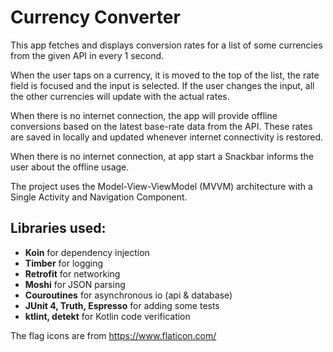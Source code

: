 # Currency Converter

This app fetches and displays conversion rates for a list of some currencies from the given API in every 1 second.

When the user taps on a currency, it is moved to the top of the list, the rate field is focused and the input is selected. If the user changes the input, all the other currencies will update with the actual rates.

When there is no internet connection, the app will provide offline conversions based on the latest base-rate data from the API.
These rates are saved in locally and updated whenever internet connectivity is restored.

When there is no internet connection, at app start a Snackbar informs the user about the offline usage.

The project uses the Model-View-ViewModel (MVVM) architecture with a Single Activity and Navigation Component.

## Libraries used:
* **Koin** for dependency injection
* **Timber** for logging
* **Retrofit** for networking
* **Moshi** for JSON parsing
* **Couroutines** for asynchronous io (api & database)
* **JUnit 4, Truth, Espresso** for adding some tests
* **ktlint, detekt** for Kotlin code verification

The flag icons are from
https://www.flaticon.com/
